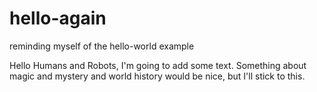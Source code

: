 # hello-again
reminding myself of the hello-world example

Hello Humans and Robots,
I'm going to add some text. Something about magic and mystery and world history would be nice, but I'll stick to this.
